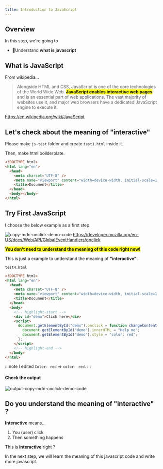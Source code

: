 ```yaml
---
title: Introduction to JavaScript
---
```


## Overview
In this step, we're going to
- 🐧Understand **what is javascript**


## What is JavaScript

From wikipedia...

> Alongside HTML and CSS, JavaScript is one of the core technologies of the World Wide Web. **<mark>JavaScript enables interactive web pages</mark>** and is an essential part of web applications. The vast majority of websites use it, and major web browsers have a dedicated JavaScript engine to execute it.

https://en.wikipedia.org/wiki/JavaScript

## Let's check about the meaning of "interactive"

Please make `js-test` folder and create `test1.html` inside it.

Then, make html boilderplate.

```html title="js-test/test1.html"
<!DOCTYPE html>
<html lang="en">
  <head>
    <meta charset="UTF-8" />
    <meta name="viewport" content="width=device-width, initial-scale=1.0" />
    <title>Document</title>
  </head>
  <body></body>
</html>
```

## Try First JavaScript

I choose the below example as a first step.

![copy-mdn-onclick-demo-code](https://storage.googleapis.com/coderhackers-assets/the-complete-webdev-with-rails-2020/javascript-guide/copy-mdn-onclick-demo-code.gif)
https://developer.mozilla.org/en-US/docs/Web/API/GlobalEventHandlers/onclick

**<mark>You don't need to understand the meaning of this code right now!</mark>**

This is just a example to understand the meaning of **"interactive"**.

`test4.html`
```html
<!DOCTYPE html>
<html lang="en">
  <head>
    <meta charset="UTF-8" />
    <meta name="viewport" content="width=device-width, initial-scale=1.0" />
    <title>Document</title>
  </head>
  <body>
    <!-- highlight-start -->
    <div id="demo">Click here</div>
    <script>
      document.getElementById("demo").onclick = function changeContent() {
        document.getElementById("demo").innerHTML = "Help me";
        document.getElementById("demo").style = "color: red";
      };
    </script>
    <!-- highlight-end -->
  </body>
</html>
```

:::note
I edited `Color: red` => `color: red`.
:::

#### Check the output
![output-copy-mdn-onclick-demo-code](https://storage.googleapis.com/coderhackers-assets/the-complete-webdev-with-rails-2020/javascript-guide/output-copy-mdn-onclick-demo-code.gif)

## Do you understand the meaning of **"interactive"** ?
**Interactive** means...

1. You (user) click
2. Then something happens

This is **interactive** right ?

In the next step, we will learn the meaning of this javascript code and write more javascript.
